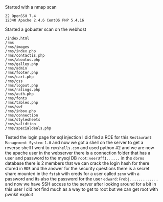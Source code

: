 Started with  a nmap scan
```
22 OpenSSH 7.4
12340 Apache 2.4.6 CentOS PHP 5.4.16
```
Started a gobuster scan on the webhost 
```
/index.html
/rms
/rms/images
/rms/index.php
/rms/contactis.php
/rms/aboutus.php
/rms/galley.php
/rms/admin
/rms/footer.php
/rms/cart.php
/rms/css
/rms/logout.php
/rms/ratings.php
/rms/auth.php
/rms/fonts
/rms/tables.php
/rms/swf
/rms/inbox.php
/rms/connection
/rms/stylesheets
/rms/validtion
/rms/specialdeals.php
```
Tested the login page for sql injection I did find a RCE for this `Restaurant Management System 1.0` and now we got a shell on the server to get a reverse shell I went to `revshells.com` and used python #2 and we are now the apache user in the webserver there is a connection folder that has a user and password to the mysql DB `root:veerUffI......` in the `dbrms` database there is 2 members that we can crack the login hash for there stored in `MD5` and the answer for the security questions there is a secret share mounted in the `fstab` with creds for a user called `zeno` with a password and its also the password for the user `edward:Frobj.............` and now we have SSH access to the server after looking around for a bit in this user I did not find much as a way to get to root but we can get root with pwnkit exploit 
  